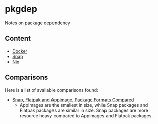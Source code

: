 # pkgdep
Notes on package dependency

## Content ##

* [Docker](#docker/docker-notes.md)
* [Snap](#snap/snap-notes.md)
* [Nix](#nix/nix-notes.md)


## Comparisons ##

Here is a list of available comparisons found:

+ [Snap, Flatpak and Appimage, Package Formats Compared](https://verummeum.com/portable-package-formats/)
  - AppImages are the smallest in size, while Snap packages and
    Flatpak packages are similar in size.  Snap packages are more
    resource heavy compared to Appimages and Flatpak packages.

